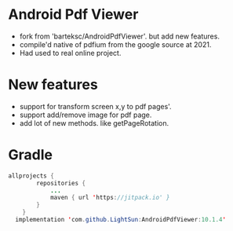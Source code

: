 
# Android Pdf Viewer
- fork from 'barteksc/AndroidPdfViewer'. but add new features. 
- compile'd native of pdfium from the google source at 2021.
- Had used to real online project.

# New features
- support for transform screen x,y to pdf pages'.
- support add/remove image for pdf page.
- add lot of new methods.  like getPageRotation.

# Gradle
```java
allprojects {
		repositories {
			...
			maven { url 'https://jitpack.io' }
		}
	}
  implementation 'com.github.LightSun:AndroidPdfViewer:10.1.4'
```
